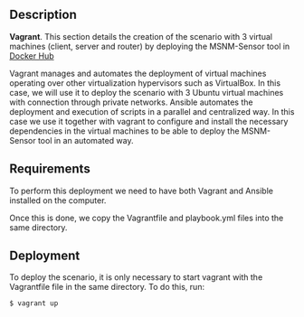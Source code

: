 Description
------------

**Vagrant**. This section details the creation of the scenario with 3 virtual machines (client, server and router) by deploying the MSNM-Sensor tool in
 [Docker Hub](https://hub.docker.com/r/eliasgrana34/msnm-sensor)

Vagrant manages and automates the deployment of virtual machines operating over other virtualization hypervisors such as VirtualBox. In this case, we will use it to deploy the scenario with 3 Ubuntu virtual machines with connection through private networks.
Ansible automates the deployment and execution of scripts in a parallel and centralized way. In this case we use it together with vagrant to configure and install the necessary dependencies in the virtual machines to be able to deploy the MSNM-Sensor tool in an automated way.



Requirements
------------
To perform this deployment we need to have both Vagrant and Ansible installed on the computer. 

Once this is done, we copy the Vagrantfile and playbook.yml files into the same directory.

Deployment
------------

To deploy the scenario, it is only necessary to start vagrant with the Vagrantfile file in the same directory. To do this, run:

	$ vagrant up



